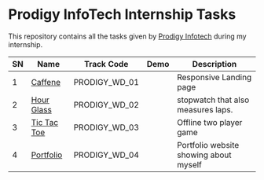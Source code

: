 # Prodigy InfoTech Internship Tasks

This repository contains all the tasks given by [Prodigy Infotech](https://prodigyinfotech.dev/) during my internship.

| SN  | Name                                    | Track Code    | Demo                                                  | Description                            |
| --- | --------------------------------------- | ------------- | ----------------------------------------------------- | -------------------------------------- |
| 1   | [Caffene](/PRODIGY_WD_01/README.md)     | PRODIGY_WD_01 |              | Responsive Landing page                |
| 2   | [Hour Glass](/PRODIGY_WD_02/README.md)  | PRODIGY_WD_02 |          | stopwatch that also measures laps.     |
| 3   | [Tic Tac Toe](/PRODIGY_WD_03/README.md) | PRODIGY_WD_03 |  | Offline two player game                |
| 4   | [Portfolio](/PRODIGY_WD_04/README.md) | PRODIGY_WD_04 |              | Portfolio website showing about myself |
